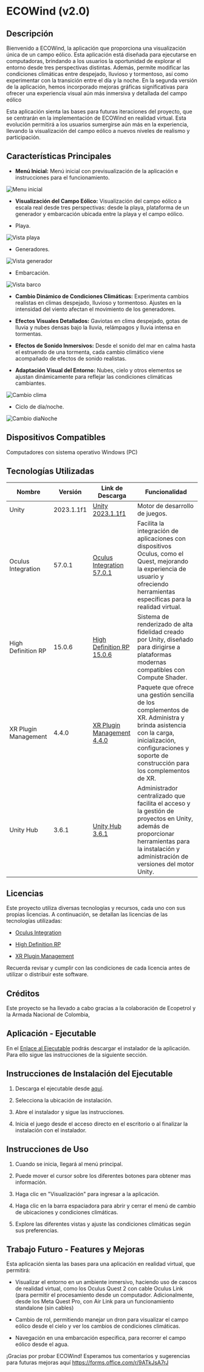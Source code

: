 # ECOWind (v2.0) 

  

## Descripción 

  

Bienvenido a ECOWind, la aplicación que proporciona una visualización única de un campo eólico. Esta aplicación está diseñada para ejecutarse en computadoras, brindando a los usuarios la oportunidad de explorar el entorno desde tres perspectivas distintas. Además, permite modificar las condiciones climáticas entre despejado, lluvioso y tormentoso, así como experimentar con la transición entre el día y la noche. En la segunda versión de la aplicación, hemos incorporado mejoras gráficas significativas para ofrecer una experiencia visual aún más inmersiva y detallada del campo eólico

  

Esta aplicación sienta las bases para futuras iteraciones del proyecto, que se centrarán en la implementación de ECOWind en realidad virtual. Esta evolución permitirá a los usuarios sumergirse aún más en la experiencia, llevando la visualización del campo eólico a nuevos niveles de realismo y participación. 

  

## Características Principales 

  

- **Menú Inicial:** Menú inicial con previsualización de la aplicación e instrucciones para el funcionamiento. 

  

![Menu inicial](https://media.giphy.com/media/dt0KdRvM6hJmGEKRDy/giphy.gif) 

  

- **Visualización del Campo Eólico:** Visualización del campo eólico a escala real desde tres perspectivas: desde la playa, plataforma de un generador y embarcación ubicada entre la playa y el campo eólico. 

  

- Playa. 

  

![Vista playa](https://media.giphy.com/media/nAaLqXQUmoTImkeCKy/giphy.gif) 

  

- Generadores. 

  

![Vista generador](https://media.giphy.com/media/BpQBNc4RWJxKdEzEzx/giphy.gif) 

  

- Embarcación. 

  

![Vista barco](https://media.giphy.com/media/dRi3atJ87me1PfvstV/giphy.gif) 

  

- **Cambio Dinámico de Condiciones Climáticas:** Experimenta cambios realistas en climas despejado, lluvioso y tormentoso. Ajustes en la intensidad del viento afectan el movimiento de los generadores. 

  

- **Efectos Visuales Detallados:** Gaviotas en clima despejado, gotas de lluvia y nubes densas bajo la lluvia, relámpagos y lluvia intensa en tormentas. 

  

- **Efectos de Sonido Inmersivos:** Desde el sonido del mar en calma hasta el estruendo de una tormenta, cada cambio climático viene acompañado de efectos de sonido realistas. 

  

- **Adaptación Visual del Entorno:** Nubes, cielo y otros elementos se ajustan dinámicamente para reflejar las condiciones climáticas cambiantes. 

  

![Cambio clima](https://media.giphy.com/media/7Im3Qh9m4Hr2z3fah0/giphy.gif) 

  

- Ciclo de día/noche. 

  

![Cambio diaNoche](https://media.giphy.com/media/VzewlrT0PXR5BD7n1t/giphy.gif) 

  

## Dispositivos Compatibles 

  

Computadores con sistema operativo Windows (PC) 

  

## Tecnologías Utilizadas 

  

| Nombre | Versión | Link de Descarga | Funcionalidad | 
| ------------- | ----------------- | ---------------------------------| -------------------------- | 
| Unity | 2023.1.1f1 | [Unity 2023.1.1f1](https://unity.com/releases/editor/whats-new/2023.1.1) | Motor de desarrollo de juegos.| 
| Oculus Integration | 57.0.1 | [Oculus Integration 57.0.1](https://assetstore.unity.com/packages/tools/integration/oculus-integration-deprecated-82022) | Facilita la integración de aplicaciones con dispositivos Oculus, como el Quest, mejorando la experiencia de usuario y ofreciendo herramientas específicas para la realidad virtual. | 
High Definition RP | 15.0.6 | [High Definition RP  15.0.6](https://docs.unity3d.com/Packages/com.unity.render-pipelines.high-definition@15.0/manual/index.html)| Sistema de renderizado de alta fidelidad creado por Unity, diseñado para dirigirse a plataformas modernas compatibles con Compute Shader.| 
XR Plugin Management | 4.4.0 | [XR Plugin Management 4.4.0](https://docs.unity3d.com/Packages/com.unity.xr.management@4.4/manual/index.html) | Paquete que ofrece una gestión sencilla de los complementos de XR. Administra y brinda asistencia con la carga, inicialización, configuraciones y soporte de construcción para los complementos de XR. | 
Unity Hub | 3.6.1 |[Unity Hub 3.6.1](https://unity.com/unity-hub/release-notes#361)|Administrador centralizado que facilita el acceso y la gestión de proyectos en Unity, además de proporcionar herramientas para la instalación y administración de versiones del motor Unity. 

  

## Licencias 

  

Este proyecto utiliza diversas tecnologías y recursos, cada uno con sus propias licencias. A continuación, se detallan las licencias de las tecnologías utilizadas: 

  

- [Oculus Integration](https://developer.oculus.com/licenses/oculussdk/) 

  

- [High Definition RP ](https://docs.unity3d.com/Packages/com.unity.render-pipelines.high-definition@15.0/license/LICENSE.html) 

  

- [XR Plugin Management](https://docs.unity3d.com/Packages/com.unity.xr.management@4.4/license/LICENSE.html) 

  
Recuerda revisar y cumplir con las condiciones de cada licencia antes de utilizar o distribuir este software. 

  

## Créditos 

  

Este proyecto se ha llevado a cabo gracias a la colaboración de Ecopetrol y la Armada Nacional de Colombia, 

  

## Aplicación - Ejecutable 

En el [Enlace al Ejecutable](https://tipcooperativa-my.sharepoint.com/personal/jairo_martinez_tipcolombia_com/_layouts/15/onedrive.aspx?id=%2Fpersonal%2Fjairo%5Fmartinez%5Ftipcolombia%5Fcom%2FDocuments%2FPROYECTO%20ARC%2D%20ECOPETROL%2FAvance%20t%C3%A9cnico%2FAvance%2022%20ENE%20%2D22%20FEB%202024%2FEjecutable&view=0) podrás descargar el instalador de la aplicación. Para ello sigue las instrucciones de la siguiente sección. 

  

## Instrucciones de Instalación del Ejecutable 

  

1. Descarga el ejecutable desde [aquí](https://tipcooperativa-my.sharepoint.com/personal/jairo_martinez_tipcolombia_com/_layouts/15/onedrive.aspx?id=%2Fpersonal%2Fjairo%5Fmartinez%5Ftipcolombia%5Fcom%2FDocuments%2FPROYECTO%20ARC%2D%20ECOPETROL%2FAvance%20t%C3%A9cnico%2FAvance%2022%20ENE%20%2D22%20FEB%202024%2FEjecutable&view=0). 

  

2. Selecciona la ubicación de instalación. 

  

3. Abre el instalador y sigue las instrucciones. 

  

4. Inicia el juego desde el acceso directo en el escritorio o al finalizar la instalación con el instalador. 

  

## Instrucciones de Uso 

  

1. Cuando se inicia, llegará al menú principal. 

  

2. Puede mover el cursor sobre los diferentes botones para obtener mas información. 

  

3. Haga clic en "Visualización" para ingresar a la aplicación. 

  

4. Haga clic en la barra espaciadora para abrir y cerrar el menú de cambio de ubicaciones y condiciones climáticas. 

  

5. Explore las diferentes vistas y ajuste las condiciones climáticas según sus preferencias. 

  

## Trabajo Futuro - Features y Mejoras 

  

Esta aplicación sienta las bases para una aplicación en realidad virtual, que permitirá: 

  

- Visualizar el entorno en un ambiente inmersivo, haciendo uso de cascos de realidad virtual, como los Oculus Quest 2 con cable Oculus Link (para permitir el procesamiento desde un computador. Adicionalmente, desde los Meta Quest Pro, con Air Link para un funcionamiento standalone (sin cables) 

  

- Cambio de rol, permitiendo manejar un dron para visualizar el campo eólico desde el cielo y ver los cambios de condiciones climáticas. 

  

-  Navegación en una embarcación especifica, para recorrer el campo eólico desde el agua. 

  

¡Gracias por probar ECOWind! Esperamos tus comentarios y sugerencias para futuras mejoras aquí https://forms.office.com/r/9ATkJsA7rJ 